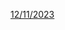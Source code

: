 [12/11/2023](https://github.com/AndresPJ09/Cuarto_Trimestre/files/13444638/presentacion.Proyecto.final.figuras.geometricas.azul.pdf)
